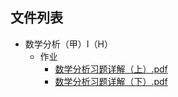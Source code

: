 

## 文件列表

- 数学分析（甲）Ⅰ（H）
    - 作业
        - [数学分析习题详解（上）.pdf](https://github.com/QSCTech/zju-icicles/raw/master/数学分析（甲）Ⅰ（H）/作业/数学分析习题详解（上）.pdf)
        - [数学分析习题详解（下）.pdf](https://github.com/QSCTech/zju-icicles/raw/master/数学分析（甲）Ⅰ（H）/作业/数学分析习题详解（下）.pdf)

